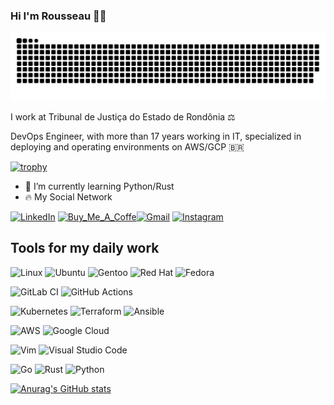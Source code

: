 
### Hi I'm Rousseau  🐼🐼
<picture>
  <source media="(prefers-color-scheme: dark)" srcset="https://raw.githubusercontent.com/platane/platane/output/github-contribution-grid-snake-dark.svg">
  <source media="(prefers-color-scheme: light)" srcset="https://raw.githubusercontent.com/platane/platane/output/github-contribution-grid-snake.svg">
  <img alt="github contribution grid snake animation" src="https://raw.githubusercontent.com/platane/platane/output/github-contribution-grid-snake.svg">
</picture>

I work at Tribunal de Justiça do Estado de Rondônia ⚖️

DevOps Engineer, with more than 17 years working in IT, specialized in deploying and operating environments on AWS/GCP :brazil:


[![trophy](https://github-profile-trophy.vercel.app/?username=nuxman&roq=2)](https://github.com/ryo-ma/github-profile-trophy)


- 🌱 I’m currently learning Python/Rust 
- 🔥 My Social Network

[![LinkedIn](https://img.shields.io/badge/linkedin-%230077B5.svg?style=for-the-badge&logo=linkedin&logoColor=white)](https://www.linkedin.com/in/rousseau-braga-71840944/) [![Buy_Me_A_Coffe](https://img.shields.io/badge/Buy_Me_A_Coffee-FFDD00?style=for-the-badge&logo=buy-me-a-coffee&logoColor=black)](https://www.buymeacoffee.com/bragaroussH)[![Gmail](https://img.shields.io/badge/Gmail-D14836?style=for-the-badge&logo=gmail&logoColor=white)](mailto:braga.rousseau@gmail.com) [![Instagram](https://img.shields.io/badge/Instagram-%23E4405F.svg?style=for-the-badge&logo=Instagram&logoColor=white)](https://www.instagram.com/rousseau_braga/)

## Tools for my daily work

![Linux](https://img.shields.io/badge/Linux-FCC624?style=for-the-badge&logo=linux&logoColor=black) ![Ubuntu](https://img.shields.io/badge/Ubuntu-E95420?style=for-the-badge&logo=ubuntu&logoColor=white) ![Gentoo](https://img.shields.io/badge/Gentoo-54487A?style=for-the-badge&logo=gentoo&logoColor=white) ![Red Hat](https://img.shields.io/badge/Red%20Hat-EE0000?style=for-the-badge&logo=redhat&logoColor=white) ![Fedora](https://img.shields.io/badge/Fedora-294172?style=for-the-badge&logo=fedora&logoColor=white) 

![GitLab CI](https://img.shields.io/badge/gitlab%20ci-%23181717.svg?style=for-the-badge&logo=gitlab&logoColor=white) ![GitHub Actions](https://img.shields.io/badge/github%20actions-%232671E5.svg?style=for-the-badge&logo=githubactions&logoColor=white)

![Kubernetes](https://img.shields.io/badge/kubernetes-%23326ce5.svg?style=for-the-badge&logo=kubernetes&logoColor=white)  ![Terraform](https://img.shields.io/badge/terraform-%235835CC.svg?style=for-the-badge&logo=terraform&logoColor=white)
 ![Ansible](https://img.shields.io/badge/ansible-%231A1918.svg?style=for-the-badge&logo=ansible&logoColor=white)
 
![AWS](https://img.shields.io/badge/AWS-%23FF9900.svg?style=for-the-badge&logo=amazon-aws&logoColor=white) ![Google Cloud](https://img.shields.io/badge/GoogleCloud-%234285F4.svg?style=for-the-badge&logo=google-cloud&logoColor=white)

![Vim](https://img.shields.io/badge/VIM-%2311AB00.svg?style=for-the-badge&logo=vim&logoColor=white) ![Visual Studio Code](https://img.shields.io/badge/Visual%20Studio%20Code-0078d7.svg?style=for-the-badge&logo=visual-studio-code&logoColor=white) 

![Go](https://img.shields.io/badge/go-%2300ADD8.svg?style=for-the-badge&logo=go&logoColor=white) ![Rust](https://img.shields.io/badge/rust-%23000000.svg?style=for-the-badge&logo=rust&logoColor=white) ![Python](https://img.shields.io/badge/python-3670A0?style=for-the-badge&logo=python&logoColor=ffdd54)

[![Anurag's GitHub stats](https://github-readme-stats.vercel.app/api?username=nuxman&show_icons=true&theme=aura_dark)](https://github.com/anuraghazra/github-readme-stats)



<!--
**nuxman/nuxman** is a ✨ _special_ ✨ repository because its `README.md` (this file) appears on your GitHub profile.

Here are some ideas to get you started:

- 🔭 I’m currently working on ...
- 🌱 I’m currently learning ...
- 👯 I’m looking to collaborate on ...
- 🤔 I’m looking for help with ...
- 💬 Ask me about ...
- 📫 How to reach me: ...
- 😄 Pronouns: ...
- ⚡ Fun fact: ...
-->
